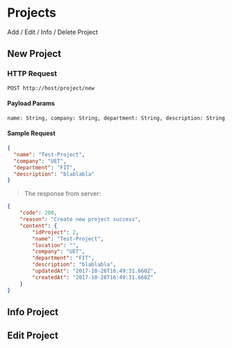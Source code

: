 # Projects
Add / Edit / Info / Delete Project
## New Project
### HTTP Request
`POST http://host/project/new`
#### Payload Params



`name: String,
company: String,
department: String,
description: String`
#### Sample Request
```json
{
  "name": "Test-Project",
  "company": "UET",
  "department": "FIT",
  "description": "blablabla"
}
```
> The response from server:
```json
{
    "code": 200,
    "reason": "Create new project success",
    "content": {
        "idProject": 2,
        "name": "Test-Project",
        "location": "",
        "company": "UET",
        "department": "FIT",
        "description": "blablabla",
        "updatedAt": "2017-10-26T16:49:31.660Z",
        "createdAt": "2017-10-26T16:49:31.660Z"
    }
}
```
## Info Project
## Edit Project
